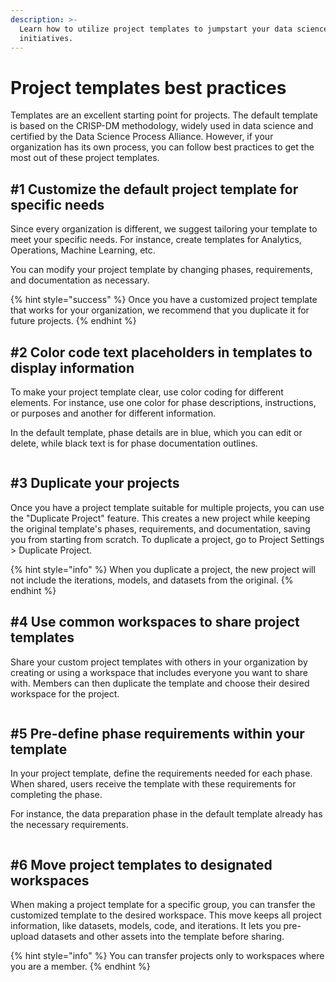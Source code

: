 ```yaml
---
description: >-
  Learn how to utilize project templates to jumpstart your data science
  initiatives.
---
```


# Project templates best practices

Templates are an excellent starting point for projects. The default template is based on the CRISP-DM methodology, widely used in data science and certified by the Data Science Process Alliance. However, if your organization has its own process, you can follow best practices to get the most out of these project templates.

## #1 Customize the default project template for specific needs

Since every organization is different, we suggest tailoring your template to meet your specific needs. For instance, create templates for Analytics, Operations, Machine Learning, etc.&#x20;

You can modify your project template by changing phases, requirements, and documentation as necessary.

{% hint style="success" %}
Once you have a customized project template that works for your organization, we recommend that you duplicate it for future projects.
{% endhint %}

## #2 Color code text placeholders in templates to display information

To make your project template clear, use color coding for different elements. For instance, use one color for phase descriptions, instructions, or purposes and another for different information.&#x20;

In the default template, phase details are in blue, which you can edit or delete, while black text is for phase documentation outlines.

<figure><img src="../../.gitbook/assets/blue-text (1).png" alt=""><figcaption></figcaption></figure>

## **#3 Duplicate your projects**&#x20;

Once you have a project template suitable for multiple projects, you can use the "Duplicate Project" feature. This creates a new project while keeping the original template's phases, requirements, and documentation, saving you from starting from scratch. To duplicate a project, go to Project Settings > Duplicate Project.

{% hint style="info" %}
When you duplicate a project, the new project will not include the iterations, models, and datasets from the original.
{% endhint %}

## #4 Use common workspaces to share project templates

Share your custom project templates with others in your organization by creating or using a workspace that includes everyone you want to share with. Members can then duplicate the template and choose their desired workspace for the project.

<figure><img src="../../.gitbook/assets/project_templates.png" alt=""><figcaption></figcaption></figure>

## #5 Pre-define phase requirements within your template

In your project template, define the requirements needed for each phase. When shared, users receive the template with these requirements for completing the phase.&#x20;

For instance, the data preparation phase in the default template already has the necessary requirements.&#x20;

<figure><img src="../../.gitbook/assets/phase-req.png" alt=""><figcaption></figcaption></figure>

## #6 Move project templates to designated workspaces

When making a project template for a specific group, you can transfer the customized template to the desired workspace. This move keeps all project information, like datasets, models, code, and iterations. It lets you pre-upload datasets and other assets into the template before sharing.

{% hint style="info" %}
You can transfer projects only to workspaces where you are a member.
{% endhint %}
